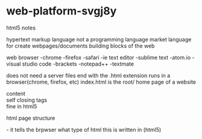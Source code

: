 # web-platform-svgj8y

html5 notes

hypertext markup language
not a programming language
market language for create webpages/documents
building blocks of the web

web browser
-chrome
-firefox
-safari
-ie
text editor
-sublime text
-atom.io
-visual studio code
-brackets
-notepad++
-textmate

does not need a server
files end with the .html extension
runs in a browser(chrome, firefox, etc)
index.html is the root/ home page of a website

<tagname>content<tagname>
<br /> self closing tags
<br> fine in html5

html page structure

<!DOCTYPE html> - it tells the brpwser what type of html this is written in (html5)

<html>
<head>
<title></tile>
<head>

<body>
</body>
</head>

block level elements
-start a new line (div, heading, p, forms)

inline
-ex(span)
-strong
-em
-a / link

Attributes
-all tags can have Attributes
-provide information about an elements
-placed within the start tag
-key/value pairs(id="someId")

forms
action - submit a form to a certain page
method = ex. post(post request to server ex. add data to database), get(submit it, and with a get you'll actually see the data filled in the url and it is not very safe), fine with things like search,

label/input name Attribute
inout type= text. name = in serve side it is how we grab the value in this form

HTML Semantics - a semantic element clearly describes its meaning to both the browser and the developer.

<header></header>
<footer></footer>
<aside></aside>
<main></main>
<article></article>
<nav></nav>
<section></section>
<details></details>
